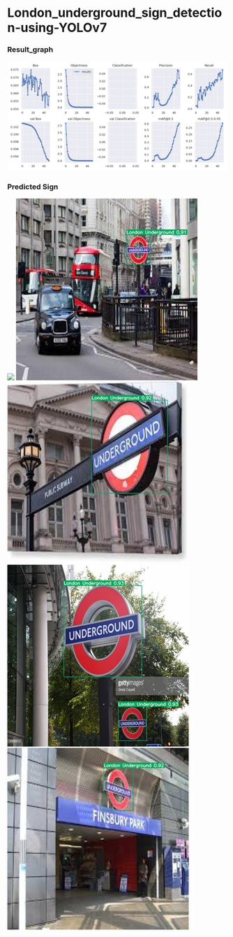 # London_underground_sign_detection-using-YOLOv7

### Result_graph
![](https://github.com/shiv2398/London_underground_sign_detection-using-YOLOv7/blob/main/results.png)
### Predicted Sign
![](https://github.com/shiv2398/London_underground_sign_detection-using-YOLOv7/blob/main/tube.gif)
![](https://github.com/shiv2398/London_underground_sign_detection-using-YOLOv7/blob/main/Results/00115_jpg.rf.95ebc1969ccf7c63d5444831a12b7af8.jpg)
![](https://github.com/shiv2398/London_underground_sign_detection-using-YOLOv7/blob/main/Results/00113_jpg.rf.cbc17d7e3cd05f5f5fdce2d2d798d2f1.jpg)
![](https://github.com/shiv2398/London_underground_sign_detection-using-YOLOv7/blob/main/Results/0034_jpg.rf.a06d2779a859ad3479a04410cf452b5c.jpg)
![](https://github.com/shiv2398/London_underground_sign_detection-using-YOLOv7/blob/main/Results/0050_jpg.rf.272ea3d3efe07f405d90eef4a7250c96.jpg)
